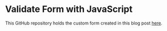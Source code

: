 # Validate Form with JavaScript
This GitHub repository holds the custom form created in this blog post [here](https://www.programonaut.com/validate-form-with-javascript-an-easy-and-comprehensive-guide).
